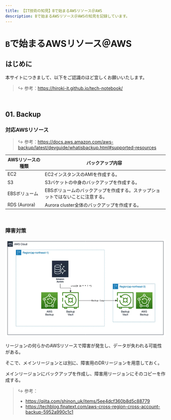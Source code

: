 ```yaml
---
title: 【IT技術の知見】Bで始まるAWSリソース＠AWS
description: Bで始まるAWSリソース＠AWSの知見を記録しています。
---
```


# `B`で始まるAWSリソース＠AWS

## はじめに

本サイトにつきまして、以下をご認識のほど宜しくお願いいたします。

> ↪️ 参考：https://hiroki-it.github.io/tech-notebook/

<br>

## 01. Backup

### 対応AWSリソース

> ↪️ 参考：https://docs.aws.amazon.com/aws-backup/latest/devguide/whatisbackup.html#supported-resources

| AWSリソースの種類 | バックアップ内容                                                                |
| ----------------- | ------------------------------------------------------------------------------- |
| EC2               | EC2インスタンスのAMIを作成する。                                                |
| S3                | S3バケットの中身のバックアップを作成する。                                      |
| EBSボリューム     | EBSボリュームのバックアップを作成する。スナップショットではないことに注意する。 |
| RDS (Aurora)      | Aurora cluster全体のバックアップを作成する。                                    |

<br>

### 障害対策

![backup_multi-region](https://raw.githubusercontent.com/hiroki-it/tech-notebook-images/master/images/backup_multi-region.png)

リージョンの何らかのAWSリソースで障害が発生し、データが失われる可能性がある。

そこで、メインリージョンとは別に、障害用のDRリージョンを用意しておく。

メインリージョンにバックアップを作成し、障害用リージョンにそのコピーを作成する。

> ↪️ 参考：
>
> - https://qiita.com/shinon_uk/items/5ee4dcf360b8d5c88779
> - https://techblog.finatext.com/aws-cross-region-cross-account-backup-5952a990c1c1

<br>
